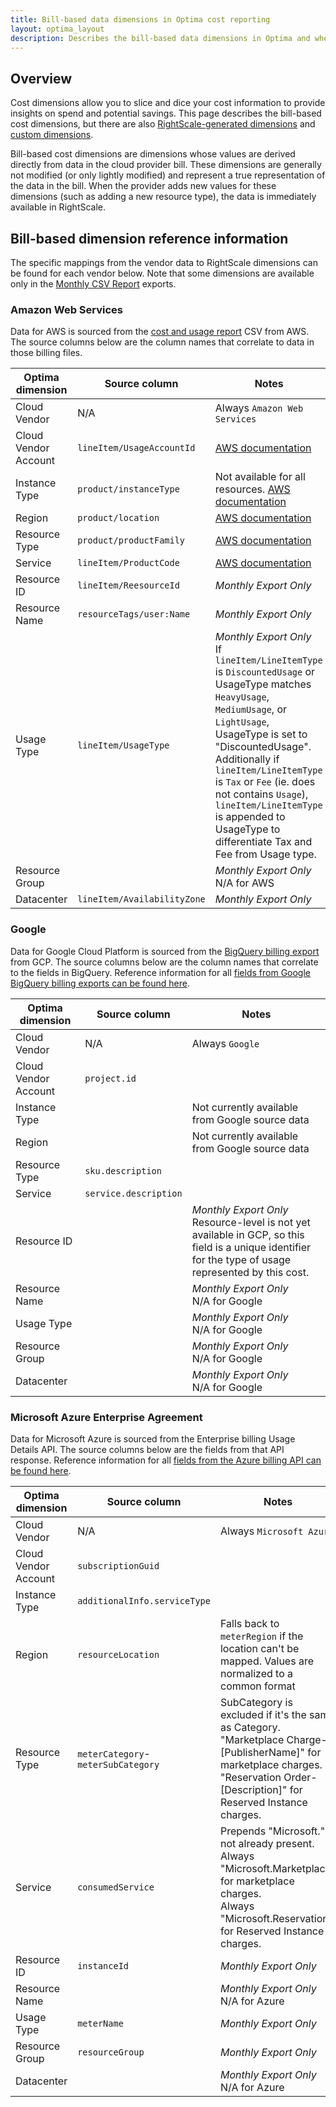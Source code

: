 ```yaml
---
title: Bill-based data dimensions in Optima cost reporting
layout: optima_layout
description: Describes the bill-based data dimensions in Optima and where they are derived from
---
```


## Overview

Cost dimensions allow you to slice and dice your cost information to provide insights on spend and potential savings. This page describes the bill-based cost dimensions, but there are also [RightScale-generated dimensions](rightscale_dimensions.html) and [custom dimensions](custom_dimensions.html).

Bill-based cost dimensions are dimensions whose values are derived directly from data in the cloud provider bill. These dimensions are generally not modified (or only lightly modified) and represent a true representation of the data in the bill. When the provider adds new values for these dimensions (such as adding a new resource type), the data is immediately available in RightScale.

## Bill-based dimension reference information

The specific mappings from the vendor data to RightScale dimensions can be found for each vendor below. Note that some dimensions are available only in the [Monthly CSV Report](/optima/guides/exporting_data.html#monthly-csv-reports) exports.

### Amazon Web Services

Data for AWS is sourced from the [cost and usage report](https://docs.aws.amazon.com/awsaccountbilling/latest/aboutv2/billing-reports-costusage.html) CSV from AWS. The source columns below are the column names that correlate to data in those billing files.

Optima dimension | Source column | Notes
---------------- | ------------- | -----
Cloud Vendor | N/A | Always `Amazon Web Services`
Cloud Vendor Account | `lineItem/UsageAccountId` | [AWS documentation](https://docs.aws.amazon.com/awsaccountbilling/latest/aboutv2/enhanced-lineitem-columns.html)
Instance Type | `product/instanceType` | Not available for all resources. [AWS documentation](https://docs.aws.amazon.com/awsaccountbilling/latest/aboutv2/enhanced-product-columns.html)
Region | `product/location` | [AWS documentation](https://docs.aws.amazon.com/awsaccountbilling/latest/aboutv2/enhanced-product-columns.html)
Resource Type | `product/productFamily` | [AWS documentation](https://docs.aws.amazon.com/awsaccountbilling/latest/aboutv2/enhanced-product-columns.html)
Service | `lineItem/ProductCode` | [AWS documentation](https://docs.aws.amazon.com/awsaccountbilling/latest/aboutv2/enhanced-lineitem-columns.html)
Resource ID | `lineItem/ReesourceId` | _Monthly Export Only_ <br/>
Resource Name | `resourceTags/user:Name` | _Monthly Export Only_
Usage Type | `lineItem/UsageType` |  _Monthly Export Only_ <br/> If `lineItem/LineItemType` is `DiscountedUsage` or UsageType matches `HeavyUsage`, `MediumUsage`, or `LightUsage`, UsageType is set to "DiscountedUsage". <br/> Additionally if `lineItem/LineItemType` is `Tax` or `Fee` (ie. does not contains `Usage`), `lineItem/LineItemType` is appended to UsageType to differentiate Tax and Fee from Usage type.
Resource Group | |  _Monthly Export Only_ <br/> N/A for AWS
Datacenter | `lineItem/AvailabilityZone` |  _Monthly Export Only_

### Google

Data for Google Cloud Platform is sourced from the [BigQuery billing export](https://cloud.google.com/billing/docs/how-to/export-data-bigquery) from GCP. The source columns below are the column names that correlate to the fields in BigQuery. Reference information for all [fields from Google BigQuery billing exports can be found here](https://cloud.google.com/billing/docs/how-to/export-data-bigquery).

Optima dimension | Source column | Notes
---------------- | ------------- | -----
Cloud Vendor | N/A | Always `Google`
Cloud Vendor Account | `project.id` |
Instance Type |  | Not currently available from Google source data
Region | |  Not currently available from Google source data
Resource Type | `sku.description` |
Service | `service.description` |
Resource ID | | _Monthly Export Only_ <br/> Resource-level is not yet available in GCP, so this field is a unique identifier for the type of usage represented by this cost.
Resource Name | | _Monthly Export Only_ <br/> N/A for Google
Usage Type | |  _Monthly Export Only_ <br/> N/A for Google
Resource Group | |  _Monthly Export Only_ <br/> N/A for Google
Datacenter | |  _Monthly Export Only_ <br/> N/A for Google

### Microsoft Azure Enterprise Agreement

Data for Microsoft Azure is sourced from the Enterprise billing Usage Details API. The source columns below are the fields from that API response. Reference information for all [fields from the Azure billing API can be found here](https://docs.microsoft.com/en-us/rest/api/billing/enterprise/billing-enterprise-api-usage-detail#usage-details-field-definitions).

Optima dimension | Source column | Notes
---------------- | ------------- | -----
Cloud Vendor | N/A | Always `Microsoft Azure`
Cloud Vendor Account | `subscriptionGuid` |
Instance Type | `additionalInfo.serviceType` |
Region | `resourceLocation` |  Falls back to `meterRegion` if the location can't be mapped. Values are normalized to a common format
Resource Type | `meterCategory`-`meterSubCategory` | SubCategory is excluded if it's the same as Category.<br/>"Marketplace Charge-[PublisherName]" for marketplace charges.<br/>"Reservation Order-[Description]" for Reserved Instance charges.
Service | `consumedService` | Prepends "Microsoft." if not already present.<br/>Always "Microsoft.Marketplace" for marketplace charges.<br/>Always "Microsoft.Reservation" for Reserved Instance charges.
Resource ID | `instanceId` | _Monthly Export Only_ <br/>
Resource Name | | _Monthly Export Only_ <br/> N/A for Azure
Usage Type | `meterName` |  _Monthly Export Only_ <br/>
Resource Group | `resourceGroup` |  _Monthly Export Only_ <br/>
Datacenter | |  _Monthly Export Only_ <br/> N/A for Azure

